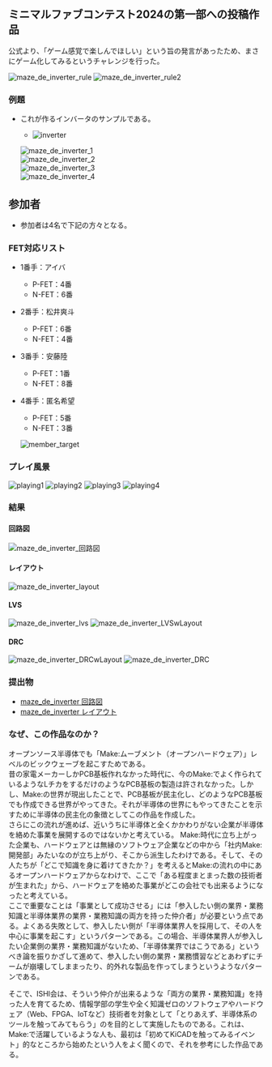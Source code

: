 ## ミニマルファブコンテスト2024の第一部への投稿作品
公式より、「ゲーム感覚で楽しんでほしい」という旨の発言があったため、まさにゲーム化してみるというチャレンジを行った。

  ![maze_de_inverter_rule](https://ishi-kai.org/assets/images/contest/minimalfab_maze_rule.png)
  ![maze_de_inverter_rule2](https://ishi-kai.org/assets/images/contest/minimalfab_maze_rule_other.png)

### 例題
- これが作るインバータのサンプルである。
    - ![inverter](https://ishi-kai.org/assets/images/contest/minimalfab_inverter_sample.png)  

  ![maze_de_inverter_1](https://ishi-kai.org/assets/images/contest/minimalfab_maze_example_1.png)  
  ![maze_de_inverter_2](https://ishi-kai.org/assets/images/contest/minimalfab_maze_example_2.png)  
  ![maze_de_inverter_3](https://ishi-kai.org/assets/images/contest/minimalfab_maze_example_3.png)  
  ![maze_de_inverter_4](https://ishi-kai.org/assets/images/contest/minimalfab_maze_example_4.png)  


## 参加者
- 参加者は4名で下記の方々となる。

### FET対応リスト
- 1番手：アイバ
    - P-FET：4番
    - N-FET：6番
- 2番手：松井爽斗
    - P-FET：6番
    - N-FET：4番
- 3番手：安藤陸
    - P-FET：1番
    - N-FET：8番
- 4番手：匿名希望
    - P-FET：5番
    - N-FET：3番

  ![member_target](images/member_target.png)


### プレイ風景
  ![playing1](images/playing1.jpg)
  ![playing2](images/playing2.jpg)
  ![playing3](images/playing3.jpg)
  ![playing4](images/playing4.jpg)


### 結果
#### 回路図
  ![maze_de_inverter_回路図](images/schematic.png)

#### レイアウト
  ![maze_de_inverter_layout](images/layout.png)

#### LVS
  ![maze_de_inverter_lvs](images/lvs.png)
  ![maze_de_inverter_LVSwLayout](images/layout_lvs.png)

#### DRC
  ![maze_de_inverter_DRCwLayout](images/layout_drc.png)
  ![maze_de_inverter_DRC](images/drc.png)

### 提出物
- [maze_de_inverter 回路図](maze_de_inverter/maze_de_inverter.sch)
- [maze_de_inverter レイアウト](maze_de_inverter/maze_de_inverter.gds)


### なぜ、この作品なのか？
オープンソース半導体でも「Make:ムーブメント（オープンハードウェア）」レベルのビックウェーブを起こすためである。  
昔の家電メーカーしかPCB基板作れなかった時代に、今のMake:でよく作られているようなLチカをするだけのようなPCB基板の製造は許されなかった。しかし、Make:の世界が現出したことで、PCB基板が民主化し、どのようなPCB基板でも作成できる世界がやってきた。それが半導体の世界にもやってきたことを示すために半導体の民主化の象徴としてこの作品を作成した。  
さらにこの流れが進めば、近いうちに半導体と全くかかわりがない企業が半導体を絡めた事業を展開するのではないかと考えている。 Make:時代に立ち上がった企業も、ハードウェアとは無縁のソフトウェア企業などの中から「社内Make:開発部」みたいなのが立ち上がり、そこから派生したわけである。そして、その人たちが「どこで知識を身に着けてきたか？」を考えるとMake:の流れの中にあるオープンハードウェアからなわけで、ここで「ある程度まとまった数の技術者が生まれた」から、ハードウェアを絡めた事業がどこの会社でも出来るようになったと考えている。  
ここで重要なことは「事業として成功させる」には「参入したい側の業界・業務知識と半導体業界の業界・業務知識の両方を持った仲介者」が必要という点である。よくある失敗として、参入したい側が「半導体業界人を採用して、その人を中心に事業を起こす」というパターンである。この場合、半導体業界人が参入したい企業側の業界・業務知識がないため、「半導体業界ではこうである」というべき論を振りかざして進めて、参入したい側の業界・業務慣習などとあわずにチームが崩壊してしままったり、的外れな製品を作ってしまうというようなパターンである。  
  
そこで、ISHI会は、そういう仲介が出来るような「両方の業界・業務知識」を持った人を育てるため、情報学部の学生や全く知識ゼロのソフトウェアやハードウェア（Web、FPGA、IoTなど）技術者を対象として「とりあえず、半導体系のツールを触ってみてもらう」のを目的として実施したものである。これは、Make:で活躍しているような人も、最初は「初めてKiCADを触ってみるイベント」的なところから始めたという人をよく聞くので、それを参考にした作品である。  
